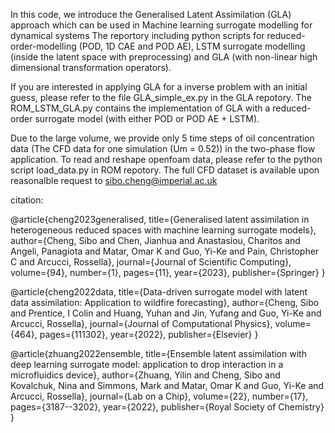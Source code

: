 In this code, we introduce the Generalised Latent Assimilation (GLA) approach which can be used in Machine learning surrogate modelling for dynamical systems The reportory including python scripts for reduced-order-modelling (POD, 1D CAE and POD AE), LSTM surrogate modelling (inside the latent space with preprocessing) and GLA (with non-linear high dimensional transformation operators).

If you are interested in applying GLA for a inverse problem with an initial guess, please refer to the file GLA_simple_ex.py in the GLA repotory. The ROM_LSTM_GLA.py contains the implementation of GLA with a reduced-order surrogate model (with either POD or POD AE + LSTM).

Due to the large volume, we provide only 5 time steps of oil concentration data (The CFD data for one simulation (Um = 0.52)) in the two-phase flow application. To read and reshape openfoam data, please refer to the python script load_data.py in ROM repotory. The full CFD dataset is available upon reasonalble request to sibo.cheng@imperial.ac.uk

citation:

@article{cheng2023generalised,
  title={Generalised latent assimilation in heterogeneous reduced spaces with machine learning surrogate models},
  author={Cheng, Sibo and Chen, Jianhua and Anastasiou, Charitos and Angeli, Panagiota and Matar, Omar K and Guo, Yi-Ke and Pain, Christopher C and Arcucci, Rossella},
  journal={Journal of Scientific Computing},
  volume={94},
  number={1},
  pages={11},
  year={2023},
  publisher={Springer}
}

@article{cheng2022data,
  title={Data-driven surrogate model with latent data assimilation: Application to wildfire forecasting},
  author={Cheng, Sibo and Prentice, I Colin and Huang, Yuhan and Jin, Yufang and Guo, Yi-Ke and Arcucci, Rossella},
  journal={Journal of Computational Physics},
  volume={464},
  pages={111302},
  year={2022},
  publisher={Elsevier}
}

@article{zhuang2022ensemble,
  title={Ensemble latent assimilation with deep learning surrogate model: application to drop interaction in a microfluidics device},
  author={Zhuang, Yilin and Cheng, Sibo and Kovalchuk, Nina and Simmons, Mark and Matar, Omar K and Guo, Yi-Ke and Arcucci, Rossella},
  journal={Lab on a Chip},
  volume={22},
  number={17},
  pages={3187--3202},
  year={2022},
  publisher={Royal Society of Chemistry}
}
